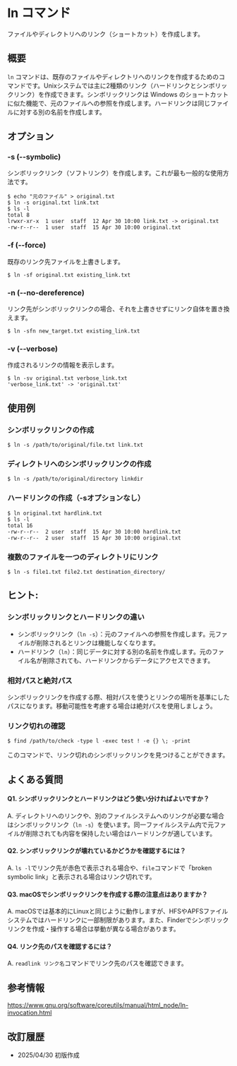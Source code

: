 # ln コマンド

ファイルやディレクトリへのリンク（ショートカット）を作成します。

## 概要

`ln` コマンドは、既存のファイルやディレクトリへのリンクを作成するためのコマンドです。Unixシステムでは主に2種類のリンク（ハードリンクとシンボリックリンク）を作成できます。シンボリックリンクは Windows のショートカットに似た機能で、元のファイルへの参照を作成します。ハードリンクは同じファイルに対する別の名前を作成します。

## オプション

### **-s (--symbolic)**

シンボリックリンク（ソフトリンク）を作成します。これが最も一般的な使用方法です。

```console
$ echo "元のファイル" > original.txt
$ ln -s original.txt link.txt
$ ls -l
total 8
lrwxr-xr-x  1 user  staff  12 Apr 30 10:00 link.txt -> original.txt
-rw-r--r--  1 user  staff  15 Apr 30 10:00 original.txt
```

### **-f (--force)**

既存のリンク先ファイルを上書きします。

```console
$ ln -sf original.txt existing_link.txt
```

### **-n (--no-dereference)**

リンク先がシンボリックリンクの場合、それを上書きせずにリンク自体を置き換えます。

```console
$ ln -sfn new_target.txt existing_link.txt
```

### **-v (--verbose)**

作成されるリンクの情報を表示します。

```console
$ ln -sv original.txt verbose_link.txt
'verbose_link.txt' -> 'original.txt'
```

## 使用例

### シンボリックリンクの作成

```console
$ ln -s /path/to/original/file.txt link.txt
```

### ディレクトリへのシンボリックリンクの作成

```console
$ ln -s /path/to/original/directory linkdir
```

### ハードリンクの作成（-sオプションなし）

```console
$ ln original.txt hardlink.txt
$ ls -l
total 16
-rw-r--r--  2 user  staff  15 Apr 30 10:00 hardlink.txt
-rw-r--r--  2 user  staff  15 Apr 30 10:00 original.txt
```

### 複数のファイルを一つのディレクトリにリンク

```console
$ ln -s file1.txt file2.txt destination_directory/
```

## ヒント:

### シンボリックリンクとハードリンクの違い

- シンボリックリンク（`ln -s`）：元のファイルへの参照を作成します。元ファイルが削除されるとリンクは機能しなくなります。
- ハードリンク（`ln`）：同じデータに対する別の名前を作成します。元のファイル名が削除されても、ハードリンクからデータにアクセスできます。

### 相対パスと絶対パス

シンボリックリンクを作成する際、相対パスを使うとリンクの場所を基準にしたパスになります。移動可能性を考慮する場合は絶対パスを使用しましょう。

### リンク切れの確認

```console
$ find /path/to/check -type l -exec test ! -e {} \; -print
```
このコマンドで、リンク切れのシンボリックリンクを見つけることができます。

## よくある質問

#### Q1. シンボリックリンクとハードリンクはどう使い分ければよいですか？
A. ディレクトリへのリンクや、別のファイルシステムへのリンクが必要な場合はシンボリックリンク（`ln -s`）を使います。同一ファイルシステム内で元ファイルが削除されても内容を保持したい場合はハードリンクが適しています。

#### Q2. シンボリックリンクが壊れているかどうかを確認するには？
A. `ls -l`でリンク先が赤色で表示される場合や、`file`コマンドで「broken symbolic link」と表示される場合はリンク切れです。

#### Q3. macOSでシンボリックリンクを作成する際の注意点はありますか？
A. macOSでは基本的にLinuxと同じように動作しますが、HFSやAPFSファイルシステムではハードリンクに一部制限があります。また、Finderでシンボリックリンクを作成・操作する場合は挙動が異なる場合があります。

#### Q4. リンク先のパスを確認するには？
A. `readlink リンク名`コマンドでリンク先のパスを確認できます。

## 参考情報

https://www.gnu.org/software/coreutils/manual/html_node/ln-invocation.html

## 改訂履歴

- 2025/04/30 初版作成